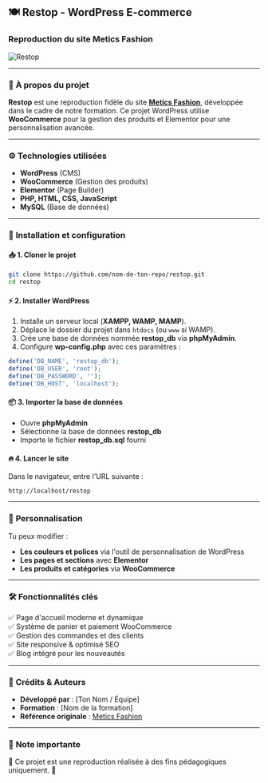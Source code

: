 ## 🍽️ Restop - WordPress E-commerce  
### Reproduction du site Metics Fashion  

![Restop](https://meticsfashion.com/wp-content/uploads/2023/01/logo.png)  

---

### 📌 **À propos du projet**  
**Restop** est une reproduction fidèle du site **[Metics Fashion](https://meticsfashion.com/)**, développée dans le cadre de notre formation. Ce projet WordPress utilise **WooCommerce** pour la gestion des produits et Elementor pour une personnalisation avancée.  

---

### ⚙️ **Technologies utilisées**  
- **WordPress** (CMS)  
- **WooCommerce** (Gestion des produits)  
- **Elementor** (Page Builder)  
- **PHP, HTML, CSS, JavaScript**  
- **MySQL** (Base de données)  

---

### 🚀 **Installation et configuration**  

#### 📥 **1. Cloner le projet**  
```bash
git clone https://github.com/nom-de-ton-repo/restop.git
cd restop
```

#### ⚡ **2. Installer WordPress**  
1. Installe un serveur local (**XAMPP, WAMP, MAMP**).  
2. Déplace le dossier du projet dans `htdocs` (ou `www` si WAMP).  
3. Crée une base de données nommée **restop_db** via **phpMyAdmin**.  
4. Configure **wp-config.php** avec ces paramètres :  
```php
define('DB_NAME', 'restop_db');
define('DB_USER', 'root'); 
define('DB_PASSWORD', ''); 
define('DB_HOST', 'localhost');
```

#### 📦 **3. Importer la base de données**  
- Ouvre **phpMyAdmin**  
- Sélectionne la base de données **restop_db**  
- Importe le fichier **restop_db.sql** fourni  

#### 🔥 **4. Lancer le site**  
Dans le navigateur, entre l'URL suivante :  
```
http://localhost/restop
```

---

### 🎨 **Personnalisation**  
Tu peux modifier :  
- **Les couleurs et polices** via l'outil de personnalisation de WordPress  
- **Les pages et sections** avec **Elementor**  
- **Les produits et catégories** via **WooCommerce**  

---

### 🛠️ **Fonctionnalités clés**  
✅ Page d'accueil moderne et dynamique  
✅ Système de panier et paiement WooCommerce  
✅ Gestion des commandes et des clients  
✅ Site responsive & optimisé SEO  
✅ Blog intégré pour les nouveautés  

---

### 📌 **Crédits & Auteurs**  
- **Développé par** : [Ton Nom / Équipe]  
- **Formation** : [Nom de la formation]  
- **Référence originale** : [Metics Fashion](https://meticsfashion.com/)  

---

### 📢 **Note importante**  
🚨 Ce projet est une reproduction réalisée à des fins pédagogiques uniquement. 🚨  

